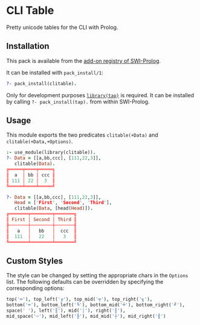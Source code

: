 # CLI Table

Pretty unicode tables for the CLI with Prolog.

## Installation

This pack is available from the [add-on registry of SWI-Prolog](http://www.swi-prolog.org/pack/list).

It can be installed with `pack_install/1`:

```prolog
?- pack_install(clitable).
```

Only for development purposes [`library(tap)`](https://github.com/fnogatz/tap) is required. It can be installed by calling `?- pack_install(tap).` from within SWI-Prolog.

## Usage

This module exports the two predicates `clitable(+Data)` and `clitable(+Data,+Options)`.

```prolog
:- use_module(library(clitable)).
?- Data = [[a,bb,ccc], [111,22,3]],
   clitable(Data).
╔═════╤════╤═════╗
║  a  │ bb │ ccc ║
║ 111 │ 22 │  3  ║
╚═════╧════╧═════╝

?- Data = [[a,bb,ccc], [111,22,3]],
   Head = ['First', 'Second', 'Third'],
   clitable(Data, [head(Head)]).
╔═══════╤════════╤═══════╗
║ First │ Second │ Third ║
╟───────┼────────┼───────╢
║   a   │   bb   │  ccc  ║
║  111  │   22   │   3   ║
╚═══════╧════════╧═══════╝
```

## Custom Styles

The style can be changed by setting the appropriate chars in the `Options` list. The following defaults can be overridden by specifying the corresponding options:

```prolog
top('═'), top_left('╔'), top_mid('╤'), top_right('╗'),
bottom('═'), bottom_left('╚'), bottom_mid('╧'), bottom_right('╝'),
space(' '), left('║'), mid('│'), right('║'),
mid_space('─'), mid_left('╟'), mid_mid('┼'), mid_right('╢')
```
